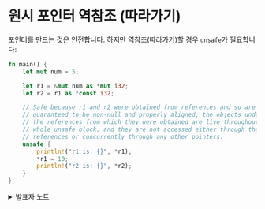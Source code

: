 # 원시 포인터 역참조 (따라가기)

포인터를 만드는 것은 안전합니다. 하지만 역참조(따라가기)할 경우 `unsafe`가 필요합니다:

```rust
fn main() {
    let mut num = 5;

    let r1 = &mut num as *mut i32;
    let r2 = r1 as *const i32;

    // Safe because r1 and r2 were obtained from references and so are
    // guaranteed to be non-null and properly aligned, the objects underlying
    // the references from which they were obtained are live throughout the
    // whole unsafe block, and they are not accessed either through the
    // references or concurrently through any other pointers.
    unsafe {
        println!("r1 is: {}", *r1);
        *r1 = 10;
        println!("r2 is: {}", *r2);
    }
}
```

<details>

<summary>발표자 노트</summary>

모든 `unsafe` 블록에 대해 왜 그 코드가 안전한지에 대한 설명을 주석으로 다는 것은 좋은 습관입니다(사실 안드로이드의 러스트 스타일 가이드에서는 이게 필수입니다).

포인터 역참조를 할 경우, 포인터가 [_유효_](https://doc.rust-lang.org/std/ptr/index.html#safety)해야 합니다. 예를 들어:

* 포인터는 null이면 안됩니다.
* 포인터는 역참조가 가능해야 합니다 (객체의 어느 한 부분을 가리키고 있어야 합니다).
* 이미 반환된 객체를 가리키면 안됩니다.
* 같은 위치에 대해 동시적인 접근이 있으면 안됩니다.
* 참조를 캐스팅 해서 포인터를 만들었다면, 그 참조가 가리키는 객체는 살아 있어야 하며, 그 객체의 메모리를 접근하는 참조가 하나도 없어야 합니다.

대부분의 경우 포인터는 align되어 있어야 합니다.

</details>
